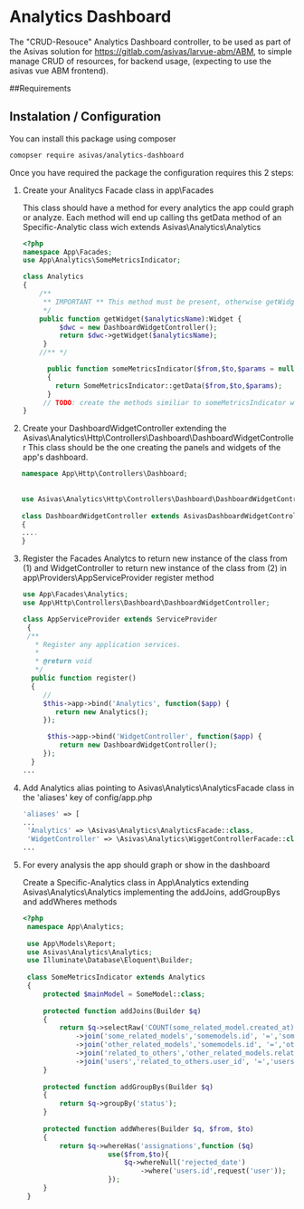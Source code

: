 # Analytics Dashboard
The "CRUD-Resouce" Analytics Dashboard controller, to be used as part of the 
Asivas solution for https://gitlab.com/asivas/larvue-abm/ABM, to simple manage CRUD of resources, 
for backend usage, (expecting to use the asivas vue ABM frontend).

##Requirements


## Instalation / Configuration

You can install this package using composer

```bash
comopser require asivas/analytics-dashboard
```

Once you have required the package the configuration requires this 2 steps:

1. Create your Analitycs Facade class in app\Facades
   
   This class should have a method for every analytics the app could graph or analyze.
   Each method will end up calling ths getData method of an Specific-Analytic class wich extends Asivas\Analytics\Analytics
   ```php
   <?php
   namespace App\Facades;
   use App\Analytics\SomeMetricsIndicator;
   
   class Analytics
   {            
       /** 
        ** IMPORTANT ** This method must be present, otherwise getWidgetData won't be able to build the proper response
        */
       public function getWidget($analyticsName):Widget {
            $dwc = new DashboardWidgetController();
            return $dwc->getWidget($analyticsName);
        }
       //** */

         public function someMetricsIndicator($from,$to,$params = null)
         {
           return SomeMetricsIndicator::getData($from,$to,$params);
         }
        // TODO: create the methods similiar to someMetricsIndicator with your criteria
   }
   ```
2. Create your DashboardWidgetController extending the Asivas\Analytics\Http\Controllers\Dashboard\DashboardWidgetController
   This class should be the one creating the panels and widgets of the app's dashboard.
```php
   namespace App\Http\Controllers\Dashboard;
   
   
   use Asivas\Analytics\Http\Controllers\Dashboard\DashboardWidgetController as AsivasDashboardWidgetController;
   
   class DashboardWidgetController extends AsivasDashboardWidgetController
   {
   ....
   }
```
3. Register the Facades Analytcs to return new instance of the class from (1)  and WidgetController to return new instance of the class from
(2) in app\Providers\AppServiceProvider register method

   ```php
   use App\Facades\Analytics;
   use App\Http\Controllers\Dashboard\DashboardWidgetController;
   
   class AppServiceProvider extends ServiceProvider
    {
    /**
      * Register any application services.
      * 
      * @return void
      */
     public function register()
     {
        //
        $this->app->bind('Analytics', function($app) {
           return new Analytics();
        });
   
         $this->app->bind('WidgetController', function($app) {
            return new DashboardWidgetController();
        });
     }
   ...
   ```
4. Add Analytics alias pointing to Asivas\Analytics\AnalyticsFacade class in the 'aliases' key of config/app.php
    ```php
   'aliases' => [
   ...
     'Analytics' => \Asivas\Analytics\AnalyticsFacade::class,
     'WidgetController' => \Asivas\Analytics\WiggetControllerFacade::class
   ...
    ```
5. For every analysis the app should graph or show in the dashboard

   Create a Specific-Analytics class in App\Analytics extending Asivas\Analytics\Analytics
    implementing the addJoins, addGroupBys and addWheres methods
   ```php
   <?php
    namespace App\Analytics;
    
    use App\Models\Report;
    use Asivas\Analytics\Analytics;
    use Illuminate\Database\Eloquent\Builder;
    
    class SomeMetricsIndicator extends Analytics
    {
        protected $mainModel = SomeModel::class;
    
        protected function addJoins(Builder $q)
        {
            return $q->selectRaw('COUNT(some_related_model.created_at) as somemodels, \'assigned\' as status')
                ->join('some_related_models','somemodels.id', '=','some_related_models.somemodel_id')
                ->join('other_related_models','somemodels.id', '=','other_related_models.somemodel_id')
                ->join('related_to_others','other_related_models.related_to_other_id', '=','related_to_others.id')
                ->join('users','related_to_others.user_id', '=','users.id');
        }
    
        protected function addGroupBys(Builder $q)
        {
            return $q->groupBy('status');
        }
    
        protected function addWheres(Builder $q, $from, $to)
        {
            return $q->whereHas('assignations',function ($q)
                        use($from,$to){
                            $q->whereNull('rejected_date')
                                ->where('users.id',request('user'));
                        });
        }
    }
   ```



